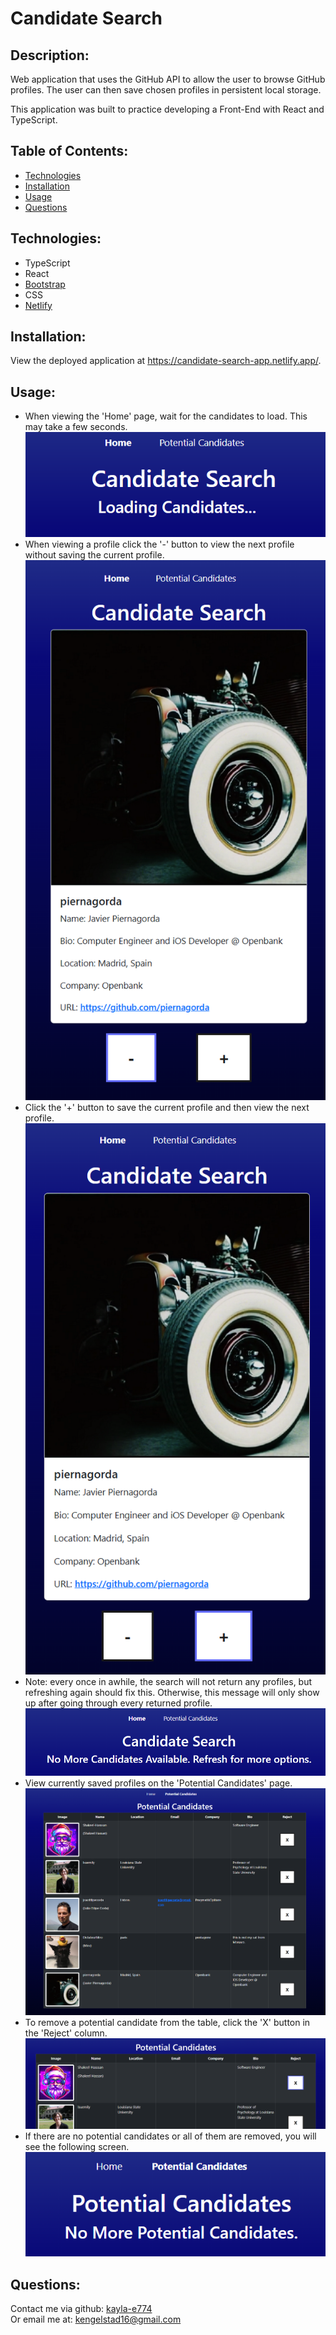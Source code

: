 # Candidate Search
## Description:
Web application that uses the GitHub API to allow the user to browse GitHub profiles. The user can then save chosen profiles in persistent local storage.

This application was built to practice developing a Front-End with React and TypeScript.

## Table of Contents:
- [Technologies](#technologies)
- [Installation](#installation)
- [Usage](#usage)
- [Questions](#questions)

## Technologies:
- TypeScript
- React
- [Bootstrap](https://getbootstrap.com/)
- CSS
- [Netlify](https://render.com/)

## Installation:
View the deployed application at <https://candidate-search-app.netlify.app/>.

## Usage:
- When viewing the 'Home' page, wait for the candidates to load. This may take a few seconds.  
![Load screen](./assets/loading.png)
- When viewing a profile click the '-' button to view the next profile without saving the current profile.  
![Dismiss profile](./assets/rejectSearch.png)
- Click the '+' button to save the current profile and then view the next profile.  
![Add profile](./assets/saveCandidate.png)
- Note: every once in awhile, the search will not return any profiles, but refreshing again should fix this. Otherwise, this message will only show up after going through every returned profile.  
![Out of search candidates screen](./assets/noSearchCandidates.png)
- View currently saved profiles on the 'Potential Candidates' page.
![Saved profiles page](./assets/potentialCandidatesList.png)
- To remove a potential candidate from the table, click the 'X' button in the 'Reject' column.  
![Reject potential candidate](./assets/rejectPotentialCandidate.png)
- If there are no potential candidates or all of them are removed, you will see the following screen.  
![No potential candidates screen](./assets/noPotentialCandidates.png)

## Questions:
Contact me via github: [kayla-e774](https://github.com/kayla-e774)  
Or email me at: <kengelstad16@gmail.com>